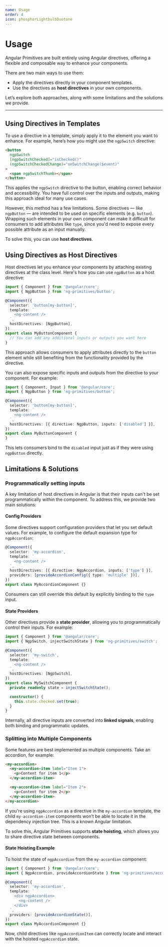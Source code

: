 ```yaml
---
name: Usage
order: 4
icon: phosphorLightbulbDuotone
---
```


# Usage

Angular Primitives are built entirely using Angular directives, offering a flexible and composable way to enhance your components.

There are two main ways to use them:

- Apply the directives directly in your component templates.
- Use the directives as **host directives** in your own components.

Let’s explore both approaches, along with some limitations and the solutions we provide.

---

## Using Directives in Templates

To use a directive in a template, simply apply it to the element you want to enhance. For example, here’s how you might use the `ngpSwitch` directive:

```html
<button
  ngpSwitch
  [ngpSwitchChecked]="isChecked()"
  (ngpSwitchCheckedChange)="onSwitchChange($event)"
>
  <span ngpSwitchThumb></span>
</button>
```

This applies the `ngpSwitch` directive to the button, enabling correct behavior and accessibility. You have full control over the inputs and outputs, making this approach ideal for many use cases.

However, this method has a few limitations. Some directives — like `ngpButton` — are intended to be used on specific elements (e.g. `button`). Wrapping such elements in your own component can make it difficult for consumers to add attributes like `type`, since you'd need to expose every possible attribute as an input manually.

To solve this, you can use **host directives**.

## Using Directives as Host Directives

Host directives let you enhance your components by attaching existing directives at the class level. Here's how you can use `ngpButton` as a host directive:

```typescript
import { Component } from '@angular/core';
import { NgpButton } from 'ng-primitives/button';

@Component({
  selector: 'button[my-button]',
  template: `
    <ng-content />
  `,
  hostDirectives: [NgpButton],
})
export class MyButtonComponent {
  // You can add any additional inputs or outputs you want here
}
```

This approach allows consumers to apply attributes directly to the `button` element while still benefiting from the functionality provided by the directive.

You can also expose specific inputs and outputs from the directive to your component. For example:

```typescript
import { Component, Input } from '@angular/core';
import { NgpButton } from 'ng-primitives/button';

@Component({
  selector: 'button[my-button]',
  template: `
    <ng-content />
  `,
  hostDirectives: [{ directive: NgpButton, inputs: ['disabled'] }],
})
export class MyButtonComponent {
}
```

This lets consumers bind to the `disabled` input just as if they were using `ngpButton` directly.

## Limitations & Solutions

### Programmatically setting inputs

A key limitation of host directives in Angular is that their inputs can't be set programmatically within the component. To address this, we provide two main solutions:

#### Config Providers

Some directives support configuration providers that let you set default values. For example, to configure the default expansion type for `ngpAccordion`:

```typescript
@Component({
  selector: 'my-accordion',
  template: `
    <ng-content />
  `,
  hostDirectives: [{ directive: NgpAccordion, inputs: ['type'] }],
  providers: [provideAccordionConfig({ type: 'multiple' })],
})
export class MyAccordionComponent {}
```

Consumers can still override this default by explicitly binding to the `type` input.

#### State Providers

Other directives provide a **state provider**, allowing you to programmatically control their inputs. For example:

```typescript
import { Component } from '@angular/core';
import { NgpSwitch, injectSwitchState } from 'ng-primitives/switch';

@Component({
  selector: 'my-switch',
  template: `
    <ng-content />
  `,
  hostDirectives: [NgpSwitch],
})
export class MySwitchComponent {
  private readonly state = injectSwitchState();

  constructor() {
    this.state.checked.set(true);
  }
}
```

Internally, all directive inputs are converted into **linked signals**, enabling both binding and programmatic updates.

### Splitting into Multiple Components

Some features are best implemented as multiple components. Take an accordion, for example:

```html
<my-accordion>
  <my-accordion-item label="Item 1">
    <p>Content for item 1</p>
  </my-accordion-item>

  <my-accordion-item label="Item 2">
    <p>Content for item 2</p>
  </my-accordion-item>
</my-accordion>
```

If you're using `ngpAccordion` as a directive in the `my-accordion` template, the child `my-accordion-item` components won’t be able to locate it in the dependency injection tree. This is a known Angular limitation.

To solve this, Angular Primitives supports **state hoisting**, which allows you to share directive state between components.

#### State Hoisting Example

To hoist the state of `ngpAccordion` from the `my-accordion` component:

```typescript
import { Component } from '@angular/core';
import { NgpAccordion, provideAccordionState } from 'ng-primitives/accordion';

@Component({
  selector: 'my-accordion',
  template: `
    <div ngpAccordion>
      <ng-content />
    </div>
  `,
  providers: [provideAccordionState()],
})
export class MyAccordionComponent {}
```

Now, child directives like `ngpAccordionItem` can correctly locate and interact with the hoisted `ngpAccordion` state.
